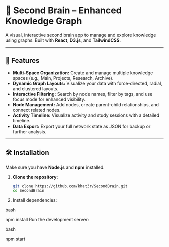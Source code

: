 # 🧠 Second Brain – Enhanced Knowledge Graph

A visual, interactive second brain app to manage and explore knowledge using graphs. Built with **React**, **D3.js**, and **TailwindCSS**.

---

## 🚀 Features

- **Multi-Space Organization:** Create and manage multiple knowledge spaces (e.g., Main, Projects, Research, Archive).
- **Dynamic Graph Layouts:** Visualize your data with force-directed, radial, and clustered layouts.
- **Interactive Filtering:** Search by node names, filter by tags, and use focus mode for enhanced visibility.
- **Node Management:** Add nodes, create parent-child relationships, and connect related nodes.
- **Activity Timeline:** Visualize activity and study sessions with a detailed timeline.
- **Data Export:** Export your full network state as JSON for backup or further analysis.

---

## 🛠 Installation

Make sure you have **Node.js** and **npm** installed.

1. **Clone the repository:**

   ```bash
   git clone https://github.com/khat3r/SecondBrain.git
   cd SecondBrain
2. Install dependencies:

bash

npm install
Run the development server:

bash

npm start
